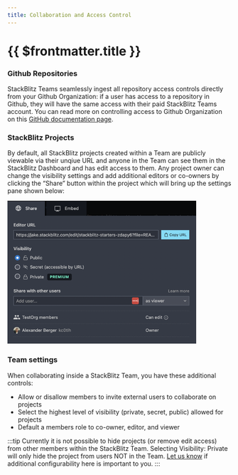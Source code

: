 ```yaml
---
title: Collaboration and Access Control
---
```


# {{ $frontmatter.title }}

### Github Repositories
StackBlitz Teams seamlessly ingest all repository access controls directly from your Github Organization: if a user has access to a repository in Github, they will have the same access with their paid StackBlitz Teams account. You can read more on controlling access to Github Organization on this [GitHub documentation page](https://docs.github.com/en/organizations/collaborating-with-groups-in-organizations/about-organizations).

### StackBlitz Projects
By default, all StackBlitz projects created within a Team are publicly viewable via their unqiue URL and anyone in the Team can see them in the StackBlitz Dashboard and has edit access to them. Any project owner can change the visibility settings and add additional editors or co-owners by clicking the “Share” button within the project which will bring up the settings pane shown below:

![Sharing settings](./assets/sharing-settings.png)

### Team settings
When collaborating inside a StackBlitz Team, you have these additional controls:
- Allow or disallow members to invite external users to collaborate on projects
- Select the highest level of visibility (private, secret, public) allowed for projects
- Default a members role to co-owner, editor, and viewer

:::tip
Currently it is not possible to hide projects (or remove edit access) from other members within the StackBlitz Team. Selecting Visibility: Private will only hide the project from users NOT in the Team. [Let us know](mailto:hello@stackblitz.com) if additional configurability here is important to you.
:::